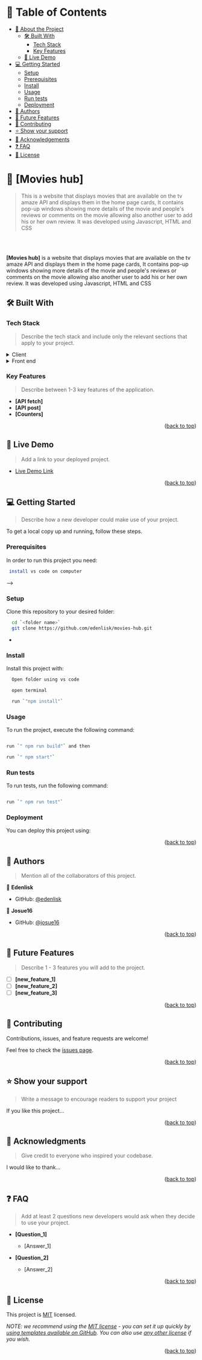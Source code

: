 <a name="readme-top"></a>

<!--
HOW TO USE:
This is an example of how you may give instructions on setting up your project locally.

Modify this file to match your project and remove sections that don't apply.

REQUIRED SECTIONS:
- Table of Contents
- About the Project
  - Built With
  - Live Demo
- Getting Started
- Authors
- Future Features
- Contributing
- Show your support
- Acknowledgements
- License

After you're finished please remove all the comments and instructions!
-->


<!-- TABLE OF CONTENTS -->

# 📗 Table of Contents

- [📖 About the Project](#about-project)
  - [🛠 Built With](#built-with)
    - [Tech Stack](#tech-stack)
    - [Key Features](#key-features)
  - [🚀 Live Demo](#live-demo)
- [💻 Getting Started](#getting-started)
  - [Setup](#setup)
  - [Prerequisites](#prerequisites)
  - [Install](#install)
  - [Usage](#usage)
  - [Run tests](#run-tests)
  - [Deployment](#triangular_flag_on_post-deployment)
- [👥 Authors](#authors)
- [🔭 Future Features](#future-features)
- [🤝 Contributing](#contributing)
- [⭐️ Show your support](#support)
- [🙏 Acknowledgements](#acknowledgements)
- [❓ FAQ](#faq)
- [📝 License](#license)

<!-- PROJECT DESCRIPTION -->

# 📖 [Movies hub] <a name="about-project"></a>

> This is a website that displays movies that are available on the tv amaze API and displays them in the home page cards, It contains pop-up windows showing more details of the movie and people's reviews or comments on the movie allowing also another user to add his or her own review. It was developed using Javascript, HTML and CSS

</br>
</br>


**[Movies hub]** is a website that displays movies that are available on the tv amaze API and displays them in the home page cards, It contains pop-up windows showing more details of the movie and people's reviews or comments on the movie allowing also another user to add his or her own review. It was developed using Javascript, HTML and CSS

## 🛠 Built With <a name="built-with"></a>

### Tech Stack <a name="tech-stack"></a>

> Describe the tech stack and include only the relevant sections that apply to your project.

<details>
  <summary>Client</summary>
  <ul>
    <li><a href="https://reactjs.org/">JavaScript</a></li>
  </ul>
</details>

<details>
  <summary>Front end</summary>
  <ul>
    <li><a href="https://expressjs.com/">HTML</a></li>
    <li><a href="https://www.postgresql.org/">CSS</a></li>
  </ul>
</details>


<!-- Features -->

### Key Features <a name="key-features"></a>

> Describe between 1-3 key features of the application.

- **[API fetch]**
- **[API post]**
- **[Counters]**

<p align="right">(<a href="#readme-top">back to top</a>)</p>

<!-- LIVE DEMO -->

## 🚀 Live Demo <a name="live-demo"></a>

> Add a link to your deployed project.

- [Live Demo Link](https://edenlisk.github.io/movies-hub/dist/)

<p align="right">(<a href="#readme-top">back to top</a>)</p>

<!-- GETTING STARTED -->



## 💻 Getting Started <a name="getting-started"></a>

> Describe how a new developer could make use of your project.

To get a local copy up and running, follow these steps.

### Prerequisites

In order to run this project you need:



```sh
 install vs code on computer
```
 -->

### Setup

Clone this repository to your desired folder:




```sh
  cd `<folder name>`
  git clone https://github.com/edenlisk/movies-hub.git
```
-

### Install

Install this project with:



```sh
  Open folder using vs code

  open terminal 

  run `"npm install"`

```

### Usage

To run the project, execute the following command:



```sh

run `" npm run build"` and then

run `" npm start"`
```


### Run tests

To run tests, run the following command:

```sh

run `" npm run test"`
```

### Deployment

You can deploy this project using:

<!--
Example:

```sh

```
 -->

<p align="right">(<a href="#readme-top">back to top</a>)</p>

<!-- AUTHORS -->

## 👥 Authors <a name="authors"></a>

> Mention all of the collaborators of this project.

👤 **Edenlisk**

- GitHub: [@edenlisk](https://github.com/ijosue16)


👤 **Josue16**

- GitHub: [@josue16](https://github.com/edenlisk)


<p align="right">(<a href="#readme-top">back to top</a>)</p>

<!-- FUTURE FEATURES -->

## 🔭 Future Features <a name="future-features"></a>

> Describe 1 - 3 features you will add to the project.

- [ ] **[new_feature_1]**
- [ ] **[new_feature_2]**
- [ ] **[new_feature_3]**

<p align="right">(<a href="#readme-top">back to top</a>)</p>

<!-- CONTRIBUTING -->

## 🤝 Contributing <a name="contributing"></a>

Contributions, issues, and feature requests are welcome!

Feel free to check the [issues page](../../issues/).

<p align="right">(<a href="#readme-top">back to top</a>)</p>

<!-- SUPPORT -->

## ⭐️ Show your support <a name="support"></a>

> Write a message to encourage readers to support your project

If you like this project...

<p align="right">(<a href="#readme-top">back to top</a>)</p>

<!-- ACKNOWLEDGEMENTS -->

## 🙏 Acknowledgments <a name="acknowledgements"></a>

> Give credit to everyone who inspired your codebase.

I would like to thank...

<p align="right">(<a href="#readme-top">back to top</a>)</p>

<!-- FAQ (optional) -->

## ❓ FAQ <a name="faq"></a>

> Add at least 2 questions new developers would ask when they decide to use your project.

- **[Question_1]**

  - [Answer_1]

- **[Question_2]**

  - [Answer_2]

<p align="right">(<a href="#readme-top">back to top</a>)</p>

<!-- LICENSE -->

## 📝 License <a name="license"></a>

This project is [MIT](./LICENSE) licensed.

_NOTE: we recommend using the [MIT license](https://choosealicense.com/licenses/mit/) - you can set it up quickly by [using templates available on GitHub](https://docs.github.com/en/communities/setting-up-your-project-for-healthy-contributions/adding-a-license-to-a-repository). You can also use [any other license](https://choosealicense.com/licenses/) if you wish._

<p align="right">(<a href="#readme-top">back to top</a>)</p>
